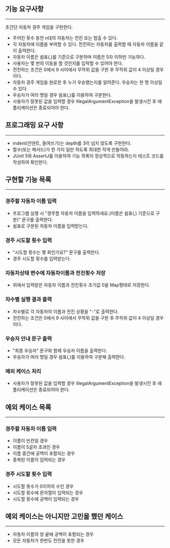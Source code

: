 ## 기능 요구사항

---

초간단 자동차 경주 게임을 구현한다.

- 주어진 횟수 동안 n대의 자동차는 전진 또는 멈출 수 있다.
- 각 자동차에 이름을 부여할 수 있다. 전진하는 자동차를 출력할 때 자동차 이름을 같이 출력한다.
- 자동차 이름은 쉼표(,)를 기준으로 구분하며 이름은 5자 이하만 가능하다.
- 사용자는 몇 번의 이동을 할 것인지를 입력할 수 있어야 한다.
- 전진하는 조건은 0에서 9 사이에서 무작위 값을 구한 후 무작위 값이 4 이상일 경우이다.
- 자동차 경주 게임을 완료한 후 누가 우승했는지를 알려준다. 우승자는 한 명 이상일 수 있다.
- 우승자가 여러 명일 경우 쉼표(,)를 이용하여 구분한다.
- 사용자가 잘못된 값을 입력할 경우 IllegalArgumentException을 발생시킨 후 애플리케이션은 종료되어야 한다.

## 프로그래밍 요구 사항

---

- indent(인덴트, 들여쓰기)는 depth를 3이 넘지 않도록 구현한다.
- 함수(또는 메서드)가 한 가지 일만 하도록 최대한 작게 만들어라.
- JUnit 5와 AssertJ를 이용하여 기능 목록이 정상적으로 작동하는지 테스트 코드를 작성하여 확인한다.

## 구현할 기능 목록

---

### 경주할 자동차 이름 입력

- 프로그램 실행 시 "경주할 자동차 이름을 입력하세요.(이름은 쉼표(,) 기준으로 구분)" 문구를 출력한다.
- 쉼표로 구분된 자동차 이름을 입력받는다.

### 경주 시도할 횟수 입력

- "시도할 횟수는 몇 회인가요?" 문구를 출력한다.
- 경주 시도할 횟수를 입력받는다.

### 자동차상태 변수에 자동차이름과 전진횟수 저장

- 위에서 입력받은 자동차 이름과 전진횟수 초기값 0을 Map형태로 저장한다.

### 차수별 실행 결과 출력

- 차수별로 각 자동차의 이름과 전진 상황을 "-"로 출력한다.
- 전진하는 조건은 0에서 9 사이에서 무작위 값을 구한 후 무작위 값이 4 이상일 경우이다.

### 우승자 안내 문구 출력

- "최종 우승자" 문구와 함께 우승자 이름을 출력한다.
- 우승자가 여러 명일 경우 쉼표(,)를 이용하여 구분해 출력한다.

### 예외 케이스 처리

- 사용자가 잘못된 값을 입력할 경우 IllegalArgumentException을 발생시킨 후 애플리케이션은 종료되어야 한다.

## 예외 케이스 목록

---

### 경주할 자동차 이름 입력

- 이름이 빈칸일 경우
- 이름이 5글자 초과인 경우
- 이름 중간에 공백이 포함되는 경우
- 중복된 이름이 입력되는 경우

### 경주 시도할 횟수 입력

- 시도할 횟수가 0이하의 수인 경우
- 시도할 횟수에 문자열이 입력되는 경우
- 시도할 횟수에 공백이 입력되는 경우

## 예외 케이스는 아니지만 고민을 했던 케이스

---

- 자동차 이름의 양 끝에 공백이 포함되는 경우
- 모든 자동차가 한번도 전진을 못한 경우